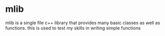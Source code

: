 # mlib

mlib is a single file c++ library that provides many basic classes as well as functions. this is used to test my skills in writing
simple functions